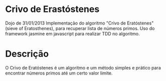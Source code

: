 Crivo de Erastóstenes
===========

Dojo de 31/01/2013
Implementação do algoritmo "Crivo de Eratóstenes" (sieve of Eratosthenes), para recuperar lista de números primos.
Uso do framework jasmine em javascript para realizar TDD no algoritmo. 


Descrição
=========

O Crivo de Eratóstenes é um algoritmo e um método simples e prático para encontrar números primos até um certo valor limite.